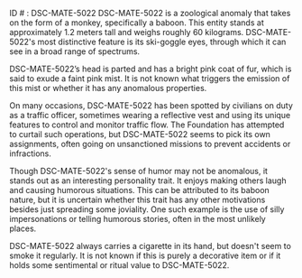 ID # : DSC-MATE-5022
DSC-MATE-5022 is a zoological anomaly that takes on the form of a monkey, specifically a baboon. This entity stands at approximately 1.2 meters tall and weighs roughly 60 kilograms. DSC-MATE-5022's most distinctive feature is its ski-goggle eyes, through which it can see in a broad range of spectrums.

DSC-MATE-5022’s head is parted and has a bright pink coat of fur, which is said to exude a faint pink mist. It is not known what triggers the emission of this mist or whether it has any anomalous properties.

On many occasions, DSC-MATE-5022 has been spotted by civilians on duty as a traffic officer, sometimes wearing a reflective vest and using its unique features to control and monitor traffic flow. The Foundation has attempted to curtail such operations, but DSC-MATE-5022 seems to pick its own assignments, often going on unsanctioned missions to prevent accidents or infractions.

Though DSC-MATE-5022's sense of humor may not be anomalous, it stands out as an interesting personality trait. It enjoys making others laugh and causing humorous situations. This can be attributed to its baboon nature, but it is uncertain whether this trait has any other motivations besides just spreading some joviality. One such example is the use of silly impersonations or telling humorous stories, often in the most unlikely places.

DSC-MATE-5022 always carries a cigarette in its hand, but doesn't seem to smoke it regularly. It is not known if this is purely a decorative item or if it holds some sentimental or ritual value to DSC-MATE-5022.